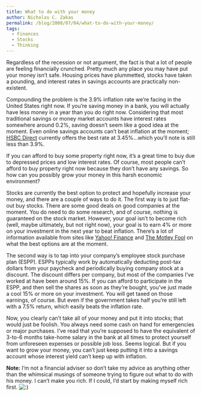 ```yaml
---
title: What to do with your money
author: Nicholas C. Zakas
permalink: /blog/2008/07/04/what-to-do-with-your-money/
tags:
  - Finances
  - Stocks
  - Thinking
---
```

Regardless of the recession or not argument, the fact is that a lot of people are feeling financially crunched. Pretty much any place you may have put your money isn&#8217;t safe. Housing prices have plummetted, stocks have taken a pounding, and interest rates in savings accounts are practically non-existent.

Compounding the problem is the 3.9% inflation rate we&#8217;re facing in the United States right now. If you&#8217;re saving money in a bank, you will actually have less money in a year than you do right now. Considering that most traditional savings or money market accounts have interest rates somewhere around 0.2%, saving doesn&#8217;t seem like a good idea at the moment. Even online savings accounts can&#8217;t beat inflation at the moment; <a href="http://www.hsbcdirect.com/" rel="external" title="HSBC Direct">HSBC Direct</a> currently offers the best rate at 3.45%&#8230;which you&#8217;ll note is still less than 3.9%.

If you can afford to buy some property right now, it&#8217;s a great time to buy due to depressed prices and low interest rates. Of course, most people can&#8217;t afford to buy property right now because they don&#8217;t have any savings. So how can you possibly grow your money in this harsh economic environment?

Stocks are currently the best option to protect and hopefully increase your money, and there are a couple of ways to do it. The first way is to just flat-out buy stocks. There are some good deals on good companies at the moment. You do need to do some research, and of course, nothing is guaranteed on the stock market. However, your goal isn&#8217;t to become rich (well, maybe ultimately, but not right now), your goal is to earn 4% or more on your investment in the next year to beat inflation. There&#8217;s a lot of information available from sites like <a href="http://finance.yahoo.com" rel="external" title="Yahoo! Finance">Yahoo! Finance</a> and <a href="http://www.fool.com" rel="external" title="The Motley Fool">The Motley Fool</a> on what the best options are at the moment.

The second way is to tap into your company&#8217;s employee stock purchase plan (ESPP). ESPPs typically work by automatically deducting post-tax dollars from your paycheck and periodically buying company stock at a discount. The discount differs per company, but most of the companies I&#8217;ve worked at have been around 15%. If you can afford to participate in the ESPP, and then sell the shares as soon as they&#8217;re bought, you&#8217;ve just made a cool 15% or more on your investment. You will get taxed on those earnings, of course. But even if the government takes half you&#8217;re still left with a 7.5% return, which easily beats the inflation rate.

Now, you clearly can&#8217;t take all of your money and put it into stocks; that would just be foolish. You always need some cash on hand for emergencies or major purchases. I&#8217;ve read that you&#8217;re supposed to have the equivalent of 3-to-6 months take-home salary in the bank at all times to protect yourself from unforeseen expenses or possible job loss. Seems logical. But if you want to grow your money, you can&#8217;t just keep putting it into a savings account whose interest yield can&#8217;t keep up with inflation.

**Note:** I&#8217;m not a financial adviser so don&#8217;t take my advice as anything other than the whimsical musings of someone trying to figure out what to do with his money. I can&#8217;t make you rich. If I could, I&#8217;d start by making myself rich first. <img src="{{site.url}}/blog/wp-includes/images/smilies/icon_smile.gif" alt=":)" class="wp-smiley" />
